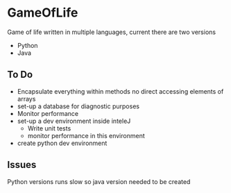 # GameOfLife

Game of life written in multiple languages, current there are two versions
* Python
* Java

## To Do

* Encapsulate everything within methods no direct accessing elements of arrays
* set-up a database for diagnostic purposes
* Monitor performance
* set-up a dev environment inside inteleJ
  * Write unit tests
  * monitor performance in this environment
* create python dev environment


## Issues

Python versions runs slow so java version needed to be created
